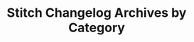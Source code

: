 ---
title: Stitch Changelog Archives by Category
permalink: /changelog/archives/entry-categories
summary: "Stitch changelog archives by entry category."

key: "changelog-archive-entry-categories"

content-type: "changelog-archive"
archive-type: "categories"
archive-type-singular: "category"

layout: changelog
toc: false
feedback: false
sidebar: stitchnav
---